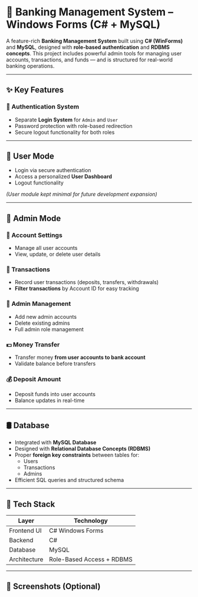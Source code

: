 # 🏦 Banking Management System – Windows Forms (C# + MySQL)

A feature-rich **Banking Management System** built using **C# (WinForms)** and **MySQL**, designed with **role-based authentication** and **RDBMS concepts**. This project includes powerful admin tools for managing user accounts, transactions, and funds — and is structured for real-world banking operations.

---

## ✨ Key Features

### 🔐 Authentication System
- Separate **Login System** for `Admin` and `User`
- Password protection with role-based redirection
- Secure logout functionality for both roles

---

## 👤 User Mode
- Login via secure authentication
- Access a personalized **User Dashboard**
- Logout functionality

*(User module kept minimal for future development expansion)*

---

## 👑 Admin Mode

### 📁 Account Settings
- Manage all user accounts
- View, update, or delete user details

### 💸 Transactions
- Record user transactions (deposits, transfers, withdrawals)
- **Filter transactions** by Account ID for easy tracking

### 👥 Admin Management
- Add new admin accounts
- Delete existing admins
- Full admin role management

### 💵 Money Transfer
- Transfer money **from user accounts to bank account**
- Validate balance before transfers

### 💰 Deposit Amount
- Deposit funds into user accounts
- Balance updates in real-time

---

## 🛢️ Database

- Integrated with **MySQL Database**
- Designed with **Relational Database Concepts (RDBMS)**
- Proper **foreign key constraints** between tables for:
  - Users
  - Transactions
  - Admins
- Efficient SQL queries and structured schema

---

## 🔧 Tech Stack

| Layer        | Technology         |
|--------------|--------------------|
| Frontend UI  | C# Windows Forms   |
| Backend      | C#                 |
| Database     | MySQL              |
| Architecture | Role-Based Access + RDBMS |

---

## 📸 Screenshots (Optional)
